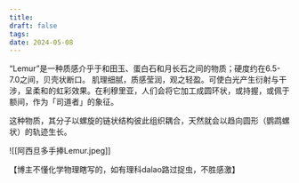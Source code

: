 ```yaml
---
title: 
draft: false
tags: 
date: 2024-05-08
---
```

“Lemur”是一种质感介乎于和田玉、蛋白石和月长石之间的物质；硬度约在6.5-7.0之间，贝壳状断口。
肌理细腻，质感莹润，观之轻盈。可使白光产生衍射与干涉，呈柔和的虹彩效果。在利穆里亚，人们会将它加工成圆环状，或持握，或佩于额间，作为「司道者」的象征。

这种物质，其分子以螺旋的链状结构彼此组织耦合，天然就会以趋向圆形（鹦鹉螺状）的轨迹生长。

![[阿西旦多手捧Lemur.jpeg]]

【博主不懂化学物理瞎写的，如有理科dalao路过捉虫，不胜感激】